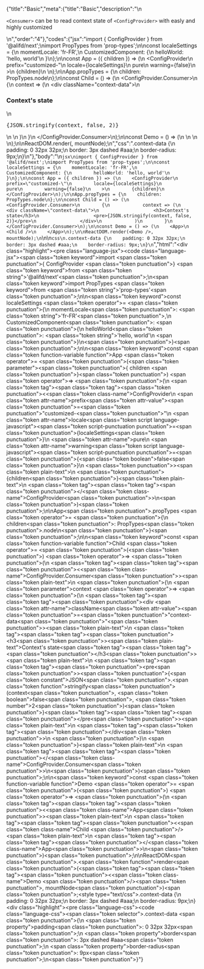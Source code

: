 {"title":"Basic","meta":{"title":"Basic","description":"\n<p><code>&lt;Consumer&gt;</code> can be to read context state of <code>&lt;ConfigProvider&gt;</code> with easly and highly customized</p>\n","order":"4"},"codes":{"jsx":"import { ConfigProvider } from '@alifd/next';\nimport PropTypes from 'prop-types';\n\nconst localeSettings = {\n    momentLocale: 'fr-FR',\n    CustomizedComponent: {\n        helloWorld: 'hello, world'\n    }\n};\n\nconst App = ({ children }) => (\n    <ConfigProvider\n        prefix=\"customized-\"\n        locale={localeSettings}\n        pure\n        warning={false}\n    >\n        {children}\n    </ConfigProvider>\n);\n\nApp.propTypes = {\n    children: PropTypes.node\n};\n\nconst Child = () => (\n    <ConfigProvider.Consumer>\n        {\n            context => (\n                <div className=\"context-data\">\n                    <h3>Context's state</h3>\n                    <pre>{JSON.stringify(context, false, 2)}</pre>\n                </div>\n            )\n        }\n    </ConfigProvider.Consumer>\n);\n\nconst Demo = () => (\n    <App>\n        <Child />\n    </App>\n);\n\nReactDOM.render(<Demo />, mountNode);\n","css":".context-data {\n    padding: 0 32px 32px;\n    border: 3px dashed #aaa;\n    border-radius: 9px;\n}\n"},"body":"\n````jsx\nimport { ConfigProvider } from '@alifd/next';\nimport PropTypes from 'prop-types';\n\nconst localeSettings = {\n    momentLocale: 'fr-FR',\n    CustomizedComponent: {\n        helloWorld: 'hello, world'\n    }\n};\n\nconst App = ({ children }) => (\n    <ConfigProvider\n        prefix=\"customized-\"\n        locale={localeSettings}\n        pure\n        warning={false}\n    >\n        {children}\n    </ConfigProvider>\n);\n\nApp.propTypes = {\n    children: PropTypes.node\n};\n\nconst Child = () => (\n    <ConfigProvider.Consumer>\n        {\n            context => (\n                <div className=\"context-data\">\n                    <h3>Context's state</h3>\n                    <pre>{JSON.stringify(context, false, 2)}</pre>\n                </div>\n            )\n        }\n    </ConfigProvider.Consumer>\n);\n\nconst Demo = () => (\n    <App>\n        <Child />\n    </App>\n);\n\nReactDOM.render(<Demo />, mountNode);\n````\n\n````css\n.context-data {\n    padding: 0 32px 32px;\n    border: 3px dashed #aaa;\n    border-radius: 9px;\n}\n````","html":"<script>(function(){'use strict';\n\nvar _next = require('@alifd/next');\n\nvar _propTypes = require('prop-types');\n\nvar _propTypes2 = _interopRequireDefault(_propTypes);\n\nfunction _interopRequireDefault(obj) { return obj && obj.__esModule ? obj : { default: obj }; }\n\nvar localeSettings = {\n    momentLocale: 'fr-FR',\n    CustomizedComponent: {\n        helloWorld: 'hello, world'\n    }\n};\n\nvar App = function App(_ref) {\n    var children = _ref.children;\n    return React.createElement(\n        _next.ConfigProvider,\n        {\n            prefix: 'customized-',\n            locale: localeSettings,\n            pure: true,\n            warning: false\n        },\n        children\n    );\n};\n\nApp.propTypes = {\n    children: _propTypes2.default.node\n};\n\nvar Child = function Child() {\n    return React.createElement(\n        _next.ConfigProvider.Consumer,\n        null,\n        function (context) {\n            return React.createElement(\n                'div',\n                { className: 'context-data' },\n                React.createElement(\n                    'h3',\n                    null,\n                    'Context\\'s state'\n                ),\n                React.createElement(\n                    'pre',\n                    null,\n                    JSON.stringify(context, false, 2)\n                )\n            );\n        }\n    );\n};\n\nvar Demo = function Demo() {\n    return React.createElement(\n        App,\n        null,\n        React.createElement(Child, null)\n    );\n};\n\nReactDOM.render(React.createElement(Demo, null), mountNode);})()</script><div class=\"highlight\"><pre class=\"language-jsx\"><code class=\"language-jsx\"><span class=\"token keyword\">import</span> <span class=\"token punctuation\">{</span> ConfigProvider <span class=\"token punctuation\">}</span> <span class=\"token keyword\">from</span> <span class=\"token string\">'@alifd/next'</span><span class=\"token punctuation\">;</span>\n<span class=\"token keyword\">import</span> PropTypes <span class=\"token keyword\">from</span> <span class=\"token string\">'prop-types'</span><span class=\"token punctuation\">;</span>\n\n<span class=\"token keyword\">const</span> localeSettings <span class=\"token operator\">=</span> <span class=\"token punctuation\">{</span>\n    momentLocale<span class=\"token punctuation\">:</span> <span class=\"token string\">'fr-FR'</span><span class=\"token punctuation\">,</span>\n    CustomizedComponent<span class=\"token punctuation\">:</span> <span class=\"token punctuation\">{</span>\n        helloWorld<span class=\"token punctuation\">:</span> <span class=\"token string\">'hello, world'</span>\n    <span class=\"token punctuation\">}</span>\n<span class=\"token punctuation\">}</span><span class=\"token punctuation\">;</span>\n\n<span class=\"token keyword\">const</span> <span class=\"token function-variable function\">App</span> <span class=\"token operator\">=</span> <span class=\"token punctuation\">(</span><span class=\"token parameter\"><span class=\"token punctuation\">{</span> children <span class=\"token punctuation\">}</span></span><span class=\"token punctuation\">)</span> <span class=\"token operator\">=></span> <span class=\"token punctuation\">(</span>\n    <span class=\"token tag\"><span class=\"token tag\"><span class=\"token punctuation\">&lt;</span><span class=\"token class-name\">ConfigProvider</span></span>\n        <span class=\"token attr-name\">prefix</span><span class=\"token attr-value\"><span class=\"token punctuation\">=</span><span class=\"token punctuation\">\"</span>customized-<span class=\"token punctuation\">\"</span></span>\n        <span class=\"token attr-name\">locale</span><span class=\"token script language-javascript\"><span class=\"token script-punctuation punctuation\">=</span><span class=\"token punctuation\">{</span>localeSettings<span class=\"token punctuation\">}</span></span>\n        <span class=\"token attr-name\">pure</span>\n        <span class=\"token attr-name\">warning</span><span class=\"token script language-javascript\"><span class=\"token script-punctuation punctuation\">=</span><span class=\"token punctuation\">{</span><span class=\"token boolean\">false</span><span class=\"token punctuation\">}</span></span>\n    <span class=\"token punctuation\">></span></span><span class=\"token plain-text\">\n        </span><span class=\"token punctuation\">{</span>children<span class=\"token punctuation\">}</span><span class=\"token plain-text\">\n    </span><span class=\"token tag\"><span class=\"token tag\"><span class=\"token punctuation\">&lt;/</span><span class=\"token class-name\">ConfigProvider</span></span><span class=\"token punctuation\">></span></span>\n<span class=\"token punctuation\">)</span><span class=\"token punctuation\">;</span>\n\nApp<span class=\"token punctuation\">.</span>propTypes <span class=\"token operator\">=</span> <span class=\"token punctuation\">{</span>\n    children<span class=\"token punctuation\">:</span> PropTypes<span class=\"token punctuation\">.</span>node\n<span class=\"token punctuation\">}</span><span class=\"token punctuation\">;</span>\n\n<span class=\"token keyword\">const</span> <span class=\"token function-variable function\">Child</span> <span class=\"token operator\">=</span> <span class=\"token punctuation\">(</span><span class=\"token punctuation\">)</span> <span class=\"token operator\">=></span> <span class=\"token punctuation\">(</span>\n    <span class=\"token tag\"><span class=\"token tag\"><span class=\"token punctuation\">&lt;</span><span class=\"token class-name\">ConfigProvider.Consumer</span></span><span class=\"token punctuation\">></span></span><span class=\"token plain-text\">\n        </span><span class=\"token punctuation\">{</span>\n            <span class=\"token parameter\">context</span> <span class=\"token operator\">=></span> <span class=\"token punctuation\">(</span>\n                <span class=\"token tag\"><span class=\"token tag\"><span class=\"token punctuation\">&lt;</span>div</span> <span class=\"token attr-name\">className</span><span class=\"token attr-value\"><span class=\"token punctuation\">=</span><span class=\"token punctuation\">\"</span>context-data<span class=\"token punctuation\">\"</span></span><span class=\"token punctuation\">></span></span><span class=\"token plain-text\">\n                    </span><span class=\"token tag\"><span class=\"token tag\"><span class=\"token punctuation\">&lt;</span>h3</span><span class=\"token punctuation\">></span></span><span class=\"token plain-text\">Context's state</span><span class=\"token tag\"><span class=\"token tag\"><span class=\"token punctuation\">&lt;/</span>h3</span><span class=\"token punctuation\">></span></span><span class=\"token plain-text\">\n                    </span><span class=\"token tag\"><span class=\"token tag\"><span class=\"token punctuation\">&lt;</span>pre</span><span class=\"token punctuation\">></span></span><span class=\"token punctuation\">{</span><span class=\"token constant\">JSON</span><span class=\"token punctuation\">.</span><span class=\"token function\">stringify</span><span class=\"token punctuation\">(</span>context<span class=\"token punctuation\">,</span> <span class=\"token boolean\">false</span><span class=\"token punctuation\">,</span> <span class=\"token number\">2</span><span class=\"token punctuation\">)</span><span class=\"token punctuation\">}</span><span class=\"token tag\"><span class=\"token tag\"><span class=\"token punctuation\">&lt;/</span>pre</span><span class=\"token punctuation\">></span></span><span class=\"token plain-text\">\n                </span><span class=\"token tag\"><span class=\"token tag\"><span class=\"token punctuation\">&lt;/</span>div</span><span class=\"token punctuation\">></span></span>\n            <span class=\"token punctuation\">)</span>\n        <span class=\"token punctuation\">}</span><span class=\"token plain-text\">\n    </span><span class=\"token tag\"><span class=\"token tag\"><span class=\"token punctuation\">&lt;/</span><span class=\"token class-name\">ConfigProvider.Consumer</span></span><span class=\"token punctuation\">></span></span>\n<span class=\"token punctuation\">)</span><span class=\"token punctuation\">;</span>\n\n<span class=\"token keyword\">const</span> <span class=\"token function-variable function\">Demo</span> <span class=\"token operator\">=</span> <span class=\"token punctuation\">(</span><span class=\"token punctuation\">)</span> <span class=\"token operator\">=></span> <span class=\"token punctuation\">(</span>\n    <span class=\"token tag\"><span class=\"token tag\"><span class=\"token punctuation\">&lt;</span><span class=\"token class-name\">App</span></span><span class=\"token punctuation\">></span></span><span class=\"token plain-text\">\n        </span><span class=\"token tag\"><span class=\"token tag\"><span class=\"token punctuation\">&lt;</span><span class=\"token class-name\">Child</span></span> <span class=\"token punctuation\">/></span></span><span class=\"token plain-text\">\n    </span><span class=\"token tag\"><span class=\"token tag\"><span class=\"token punctuation\">&lt;/</span><span class=\"token class-name\">App</span></span><span class=\"token punctuation\">></span></span>\n<span class=\"token punctuation\">)</span><span class=\"token punctuation\">;</span>\n\nReactDOM<span class=\"token punctuation\">.</span><span class=\"token function\">render</span><span class=\"token punctuation\">(</span><span class=\"token tag\"><span class=\"token tag\"><span class=\"token punctuation\">&lt;</span><span class=\"token class-name\">Demo</span></span> <span class=\"token punctuation\">/></span></span><span class=\"token punctuation\">,</span> mountNode<span class=\"token punctuation\">)</span><span class=\"token punctuation\">;</span></code></pre></div><style type=\"text/css\">.context-data {\n    padding: 0 32px 32px;\n    border: 3px dashed #aaa;\n    border-radius: 9px;\n}</style><div class=\"highlight\"><pre class=\"language-css\"><code class=\"language-css\"><span class=\"token selector\">.context-data</span> <span class=\"token punctuation\">{</span>\n    <span class=\"token property\">padding</span><span class=\"token punctuation\">:</span> 0 32px 32px<span class=\"token punctuation\">;</span>\n    <span class=\"token property\">border</span><span class=\"token punctuation\">:</span> 3px dashed #aaa<span class=\"token punctuation\">;</span>\n    <span class=\"token property\">border-radius</span><span class=\"token punctuation\">:</span> 9px<span class=\"token punctuation\">;</span>\n<span class=\"token punctuation\">}</span></code></pre></div>"}